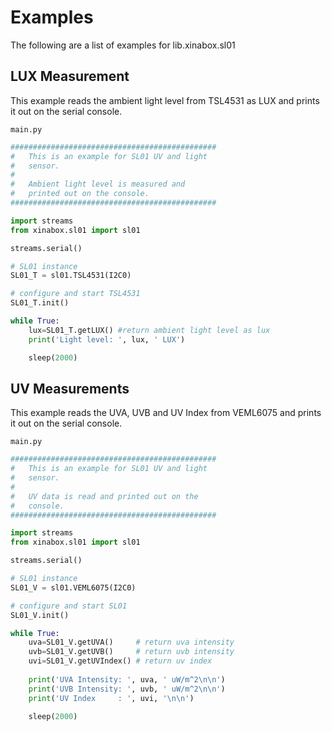 # Examples

The following are a list of examples for lib.xinabox.sl01

## LUX Measurement


This example reads the ambient light level from TSL4531 as LUX and prints it out on the serial console.


```main.py```

```python
##############################################
#   This is an example for SL01 UV and light
#	sensor.
#
#   Ambient light level is measured and
# 	printed out on the console.
##############################################

import streams
from xinabox.sl01 import sl01

streams.serial()

# SL01 instance
SL01_T = sl01.TSL4531(I2C0)

# configure and start TSL4531
SL01_T.init()

while True:
	lux=SL01_T.getLUX()	#return ambient light level as lux
	print('Light level: ', lux, ' LUX')

	sleep(2000)
```
## UV Measurements


This example reads the UVA, UVB and UV Index from VEML6075 and prints it out on the serial console.



```main.py```

```python
##############################################
#   This is an example for SL01 UV and light
#	sensor.
#
#   UV data is read and printed out on the 
# 	console.
##############################################

import streams
from xinabox.sl01 import sl01

streams.serial()

# SL01 instance
SL01_V = sl01.VEML6075(I2C0)

# configure and start SL01
SL01_V.init()

while True:
    uva=SL01_V.getUVA()		# return uva intensity 
    uvb=SL01_V.getUVB()		# return uvb intensity
    uvi=SL01_V.getUVIndex()	# return uv index
    
    print('UVA Intensity: ', uva, ' uW/m^2\n\n')
    print('UVB Intensity: ', uvb, ' uW/m^2\n\n')
    print('UV Index     : ', uvi, '\n\n')
    
    sleep(2000)

```
